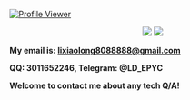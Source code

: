 [![Profile Viewer](https://komarev.com/ghpvc/?username=SnapdragonLee&style=for-the-badge&color=orange)](https://github.com/antonkomarev/github-profile-views-counter)

<p align="center">
    <img src = "https://github-readme-stats.vercel.app/api?username=SnapdragonLee&show_icons=true&theme=outrun&hide_border=true&count_private=true">
    <img src = "https://github-readme-stats.vercel.app/api/top-langs/?username=SnapdragonLee&hide=html,css&theme=yeblu&layout=compact&count_private=true&langs_count=8">
</p>

**My email is: lixiaolong8088888@gmail.com**

**QQ: 3011652246, Telegram: @LD_EPYC**

**Welcome to contact me about any tech Q/A!**
